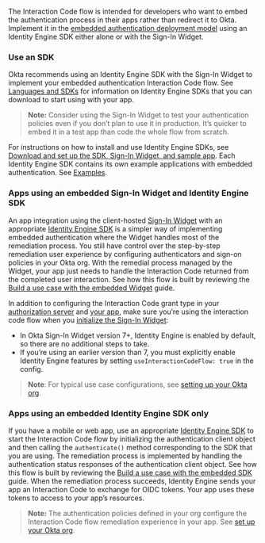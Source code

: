 The Interaction Code flow is intended for developers who want to embed the authentication process in their apps rather than redirect it to Okta. Implement it in the [embedded authentication deployment model](/docs/concepts/redirect-vs-embedded/#embedded-authentication) using an Identity Engine SDK either alone or with the Sign-In Widget.

### Use an SDK

Okta recommends using an Identity Engine SDK with the Sign-In Widget to implement your embedded authentication Interaction Code flow. See [Languages and SDKs](/code/) for information on Identity Engine SDKs that you can download to start using with your app.

> **Note:** Consider using the Sign-In Widget to test your authentication policies even if you don’t plan to use it in production. It’s quicker to embed it in a test app than code the whole flow from scratch.

For instructions on how to install and use Identity Engine SDKs, see [Download and set up the SDK, Sign-In Widget, and sample app](/docs/guides/oie-embedded-common-download-setup-app/). Each Identity Engine SDK contains its own example applications with embedded authentication. See [Examples](#examples).

### Apps using an embedded Sign-In Widget and Identity Engine SDK

An app integration using the client-hosted [Sign-In Widget](/code/javascript/okta_sign-in_widget/) with an appropriate [Identity Engine SDK](/docs/guides/oie-embedded-common-download-setup-app/) is a simpler way of implementing embedded authentication where the Widget handles most of the remediation process. You still have control over the step-by-step remediation user experience by configuring authenticators and sign-on policies in your Okta org. With the remedial process managed by the Widget, your app just needs to handle the Interaction Code returned from the completed user interaction. See how this flow is built by reviewing the [Build a use case with the embedded Widget](/docs/guides/oie-embedded-widget-use-case-basic-sign-in) guide.

In addition to configuring the Interaction Code grant type in your [authorization server](#set-up-your-authorization-server) and [your app](#enable-interaction-code-grant-on-an-application), make sure you’re using the interaction code flow when you [initialize the Sign-In Widget](/docs/guides/oie-embedded-common-download-setup-app/-/main/#set-up-the-sign-in-widget-and-sdk-for-your-own-app):

* In Okta Sign-In Widget version 7+, Identity Engine is enabled by default, so there are no additional steps to take.
* If you’re using an earlier version than 7, you must explicitly enable Identity Engine features by setting `useInteractionCodeFlow: true` in the config.

> **Note**: For typical use case configurations, see [setting up your Okta org](/docs/guides/oie-embedded-common-org-setup/).

### Apps using an embedded Identity Engine SDK only

If you have a mobile or web app, use an appropriate [Identity Engine SDK](/docs/guides/oie-embedded-common-download-setup-app/) to start the Interaction Code flow by initializing the authentication client object and then calling the `authenticate()` method corresponding to the SDK that you are using. The remediation process is implemented by handling the authentication status responses of the authentication client object. See how this flow is built by reviewing the [Build a use case with the embedded SDK](/docs/guides/oie-embedded-sdk-use-case-basic-sign-in/) guide. When the remediation process succeeds, Identity Engine sends your app an Interaction Code to exchange for OIDC tokens. Your app uses these tokens to access to your app’s resources.

> **Note:** The authentication policies defined in your org configure the Interaction Code flow remediation experience in your app. See [set up your Okta org](/docs/guides/oie-embedded-common-org-setup/).
